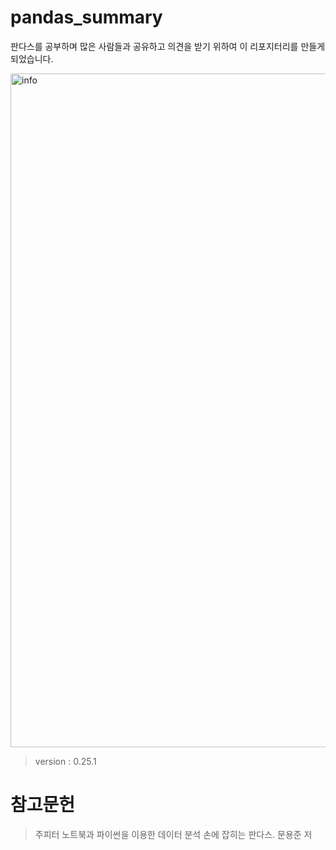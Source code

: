# pandas_summary
판다스를 공부하며 많은 사람들과 공유하고 의견을 받기 위하여 이 리포지터리를 만들게 되었습니다.

<img width="1078" alt="info" src="https://user-images.githubusercontent.com/43739827/73938063-d4267b80-4929-11ea-95e8-aab546f7ea3b.png"></img>  
> version : 0.25.1

# 참고문헌
> 주피터 노트북과 파이썬을 이용한 데이터 분석 손에 잡히는 판다스. 문용준 저
